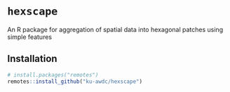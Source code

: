 # `hexscape`

An R package for aggregation of spatial data into hexagonal patches using simple features

## Installation

```r
# install.packages("remotes")
remotes::install_github("ku-awdc/hexscape")
```
